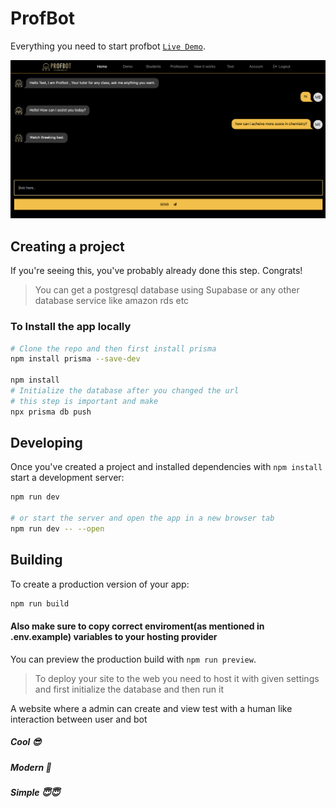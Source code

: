 # ProfBot

Everything you need to start profbot
[`Live Demo`](https://professorbot.netlify.app).

![Drag Racing](static/demo.png)

## Creating a project

If you're seeing this, you've probably already done this step. Congrats!

>You can get a postgresql database using Supabase or any other database service like amazon rds etc

### To Install the app locally

```bash
# Clone the repo and then first install prisma
npm install prisma --save-dev

npm install
# Initialize the database after you changed the url 
# this step is important and make 
npx prisma db push
```

## Developing

Once you've created a project and installed dependencies with `npm install` start a development server:

```bash
npm run dev

# or start the server and open the app in a new browser tab
npm run dev -- --open
```

## Building

To create a production version of your app:

```bash
npm run build
```

#### Also make sure to copy correct enviroment(as mentioned in .env.example) variables to your hosting provider 

You can preview the production build with `npm run preview`.

> To deploy your site to the web you need to host it with given settings and first initialize the database and then run it

A website where a admin can create and view test with a human like interaction between user and bot

##### Cool 😎
##### Modern 🦾
##### Simple 😇😇